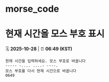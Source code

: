 # morse_code
# 현재 시간을 모스 부호 표시
<!-- MORSE_TIME_START -->
🗓️ **2025-10-28** | ⏰ **06:49 (KST)**

```
현재 시간을 입력하세요. 모스 부호로 바꿉니다
----- -.... ....- ----.
모스 부호를 다시 현재 시간으로 바꿉니다
0649
```
<!-- MORSE_TIME_END -->
